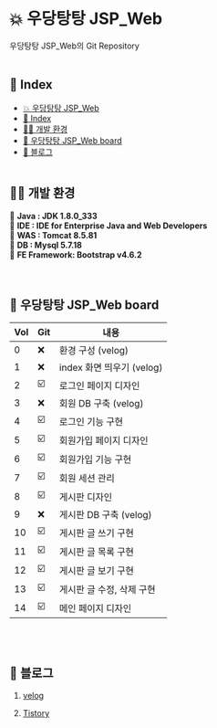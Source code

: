 # 💥 우당탕탕 JSP_Web
우당탕탕 JSP_Web의 Git Repository
<br><br>
## 🌈 Index   
* [💥 우당탕탕 JSP_Web  ](#-우당탕탕-JSP_Web)
* [🌈 Index](#-Index)
* [👨‍💻 개발 환경](#-개발-환경)
* [📖 우당탕탕 JSP_Web board](#-우당탕탕-JSP_Web-board)
* [🔗 블로그](#-블로그)
<br><br>
## 👨‍💻 개발 환경
📣 **Java : JDK 1.8.0_333** <br>
📣 **IDE : IDE for Enterprise Java and Web Developers** <br>
📣 **WAS : Tomcat 8.5.81** <br>
📣 **DB : Mysql 5.7.18** <br>
📣 **FE Framework: Bootstrap v4.6.2** <br>
<br><br>
## 📖 우당탕탕 JSP_Web board
| Vol | Git  | 내용 |
| ------ | -- |----------- |
| 0 | ❌ | 환경 구성 (velog)         |
| 1 | ❌ | index 화면 띄우기 (velog) |
| 2 | ☑️ | 로그인 페이지 디자인      |
| 3 | ❌ | 회원 DB 구축 (velog)     |
| 4 | ☑️ | 로그인 기능 구현          |
| 5 | ☑️ |회원가입 페이지 디자인     |
| 6 | ☑️ |회원가입 기능 구현         |
| 7 | ☑️ |회원 세션 관리             |
| 8 | ☑️ |게시판 디자인              |
| 9 | ❌ |게시판 DB 구축 (velog)     |
| 10 | ☑️ |게시판 글 쓰기 구현        |
| 11 | ☑️ |게시판 글 목록 구현        |
| 12 | ☑️ |게시판 글 보기 구현        |
| 13 | ☑️ |게시판 글 수정, 삭제 구현  |
| 14 | ☑️ |메인 페이지 디자인        |

<br><br>
## 🔗 블로그
1. [velog](https://velog.io/@ch_dev)

2. [Tistory](https://go-ahead.tistory.com/)
